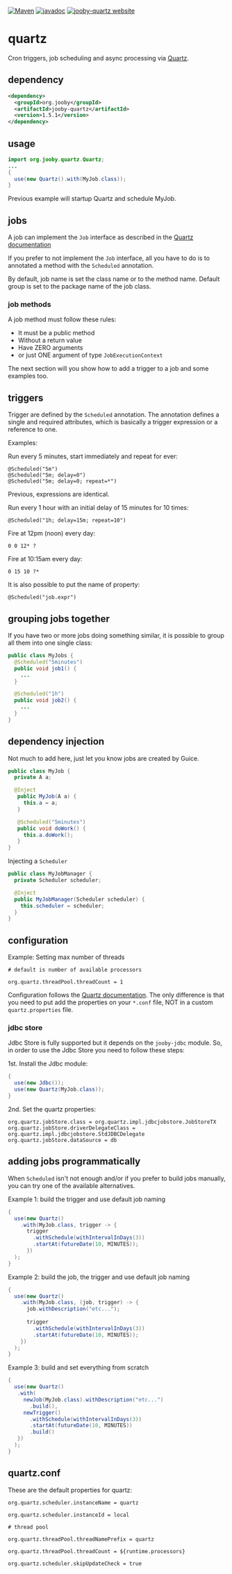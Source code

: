 [![Maven](https://img.shields.io/maven-metadata/v/http/central.maven.org/maven2/org/jooby/jooby-quartz/maven-metadata.xml.svg)](http://mvnrepository.com/artifact/org.jooby/jooby-quartz/1.5.1)
[![javadoc](https://javadoc.io/badge/org.jooby/jooby-quartz.svg)](https://javadoc.io/doc/org.jooby/jooby-quartz/1.5.1)
[![jooby-quartz website](https://img.shields.io/badge/jooby-quartz-brightgreen.svg)](http://jooby.org/doc/quartz)
# quartz

Cron triggers, job scheduling and async processing via [Quartz](http://quartz-scheduler.org/).

## dependency

```xml
<dependency>
  <groupId>org.jooby</groupId>
  <artifactId>jooby-quartz</artifactId>
  <version>1.5.1</version>
</dependency>
```

## usage

```java
import org.jooby.quartz.Quartz;
...
{
  use(new Quartz().with(MyJob.class));
}
```

Previous example will startup Quartz and schedule MyJob.

## jobs

A job can implement the ```Job``` interface as described in the [Quartz documentation](http://quartz-scheduler.org/documentation)

If you prefer to not implement the ```Job``` interface, all you have to do is to annotated a method with the ```Scheduled``` annotation.

By default, job name is set the class name or to the method name. Default group is set to the package name of the job class.

### job methods

A job method must follow these rules:

* It must be a public method
* Without a return value
* Have ZERO arguments
* or just ONE argument of type ```JobExecutionContext```

The next section will you show how to add a trigger to a job and some examples too.

## triggers

Trigger are defined by the ```Scheduled``` annotation. The annotation defines a single and required attributes, which is basically a trigger expression or a reference to one.

Examples:

Run every 5 minutes, start immediately and repeat for ever:

    @Scheduled("5m")
    @Scheduled("5m; delay=0")
    @Scheduled("5m; delay=0; repeat=*")

Previous, expressions are identical.

Run every 1 hour with an initial delay of 15 minutes for 10 times:

    @Scheduled("1h; delay=15m; repeat=10")

Fire at 12pm (noon) every day:

    0 0 12* ?


Fire at 10:15am every day:

    0 15 10 ?*

It is also possible to put the name of property:

    @Scheduled("job.expr")


## grouping jobs together

If you have two or more jobs doing something similar, it is possible to group all them into one single class:

```java
public class MyJobs {
  @Scheduled("5minutes")
  public void job1() {
    ...
  }

  @Scheduled("1h")
  public void job2() {
    ...
  }
}
```

## dependency injection

Not much to add here, just let you know jobs are created by Guice.

```java
public class MyJob {
  private A a;

  @Inject
   public MyJob(A a) {
     this.a = a;
   }

   @Scheduled("5minutes")
   public void doWork() {
     this.a.doWork();
   }
}
```

Injecting a ```Scheduler```

```java
public class MyJobManager {
  private Scheduler scheduler;

  @Inject
  public MyJobManager(Scheduler scheduler) {
    this.scheduler = scheduler;
  }
}
```

## configuration

Example: Setting max number of threads

```properties
# default is number of available processors

org.quartz.threadPool.threadCount = 1
```

Configuration follows the [Quartz
documentation](http://quartz-scheduler.org/documentation). The only difference is that you need to put add the properties on your ```*.conf``` file, NOT in a custom ```quartz.properties``` file.

### jdbc store

Jdbc Store is fully supported but it depends on the <code>jooby-jdbc</code> module. So, in order to use the Jdbc Store you need to follow these steps:

1st. Install the Jdbc module:

```java
{
  use(new Jdbc());
  use(new Quartz(MyJob.class));
}
```

2nd. Set the quartz properties:

```properties
org.quartz.jobStore.class = org.quartz.impl.jdbcjobstore.JobStoreTX
org.quartz.jobStore.driverDelegateClass = org.quartz.impl.jdbcjobstore.StdJDBCDelegate
org.quartz.jobStore.dataSource = db
```

## adding jobs programmatically

When ```Scheduled``` isn't not enough and/or if you prefer to build jobs manually, you can try one of the available alternatives.

Example 1: build the trigger and use default job naming

```java
{
  use(new Quartz()
    .with(MyJob.class, trigger -> {
      trigger
        .withSchedule(withIntervalInDays(3))
        .startAt(futureDate(10, MINUTES));
      })
  );
}
```

Example 2: build the job, the trigger and use default job naming

```java
{
  use(new Quartz()
    .with(MyJob.class, (job, trigger) -> {
      job.withDescription("etc...");
 
      trigger
        .withSchedule(withIntervalInDays(3))
        .startAt(futureDate(10, MINUTES));
    })
  );
}
```

Example 3: build and set everything from scratch

```java
{
  use(new Quartz()
   .with(
     newJob(MyJob.class).withDescription("etc...")
       .build(),
     newTrigger()
       .withSchedule(withIntervalInDays(3))
       .startAt(futureDate(10, MINUTES))
       .build()
   })
  );
}
```

## quartz.conf
These are the default properties for quartz:

```properties
org.quartz.scheduler.instanceName = quartz

org.quartz.scheduler.instanceId = local

# thread pool

org.quartz.threadPool.threadNamePrefix = quartz

org.quartz.threadPool.threadCount = ${runtime.processors}

org.quartz.scheduler.skipUpdateCheck = true
```
